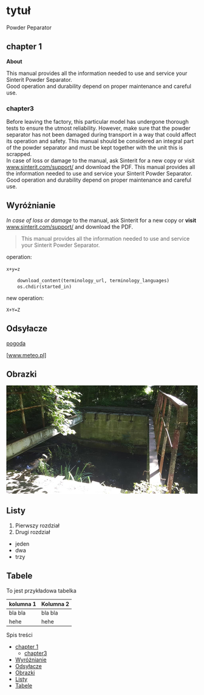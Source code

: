 # tytuł <!-- omit in toc -->

Powder Peparator


## chapter 1

**About**

This manual provides all the information needed to use and service your Sinterit Powder Separator.  
Good operation and durability depend on proper maintenance and careful use.

### chapter3

Before leaving the factory, this particular model has undergone thorough tests to ensure the utmost reliability.  However, make sure that the powder separator has not been damaged during transport in a way that could affect its operation and safety.  This manual should be considered an integral part of the powder separator and must be kept together with the unit this is scrapped.  
In case of loss or damage to the manual, ask Sinterit for a new copy or visit www.sinterit.com/support/ and download the PDF.
This manual provides all the information needed to use and service your Sinterit Powder Separator.  
Good operation and durability depend on proper maintenance and careful use.



## Wyróżnianie

*In case of loss or damage* to the manual, ask Sinterit for a new copy or **visit** www.sinterit.com/support/ and download the PDF.


> This manual provides all the information needed to use and service your Sinterit Powder Separator.

operation:

`x+y=z`

```started_in = os.getcwd()
    download_content(terminology_url, terminology_languages)
    os.chdir(started_in)
```

new operation:
```
X+Y=Z
```

## Odsyłacze

[pogoda](www.meteo.pl)

[www.meteo.pl]

## Obrazki

![](MicrosoftTeams-image.png)

## Listy

1. Pierwszy rozdział
2. Drugi rozdział

- jeden
- dwa
- trzy

## Tabele

To jest przykładowa tabelka

|kolumna 1|Kolumna 2|
|---------|---------|
|bla bla  |bla bla  |
|hehe     | hehe    |

Spis treści

- [chapter 1](#chapter-1)
  - [chapter3](#chapter3)
- [Wyróżnianie](#wyróżnianie)
- [Odsyłacze](#odsyłacze)
- [Obrazki](#obrazki)
- [Listy](#listy)
- [Tabele](#tabele)
  
    

